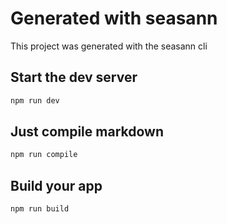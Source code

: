 # Generated with seasann

This project was generated with the seasann cli

## Start the dev server

```bash
npm run dev
```

## Just compile markdown

```bash
npm run compile
```

## Build your app

```bash
npm run build
```

